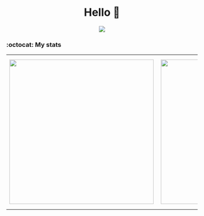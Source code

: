 <h1 align="center">Hello 👋</h1>

<p align="center">
  <img src="https://github.com/ceilingfans/ceilingfans/blob/output/github-contribution-grid-snake.svg">
</p>

### :octocat: My stats
<table>
  <tr>
    <td><img width="380px" align="left" src="https://awesome-github-stats.azurewebsites.net/user-stats/ceilingfans?cardType=level&theme=radical"/></td>
    <td><img width="380px" align="left" src="https://github-readme-stats.vercel.app/api/top-langs/?username=ceilingfans&layout=compact&theme=radical"/></td>
    <td><img width="400px" align="right" src="https://github-readme-streak-stats.herokuapp.com/?user=ceilingfans&show_icons=true&locale=en&layout=compact&theme=radical"/></td>
  </tr>   
</table>

